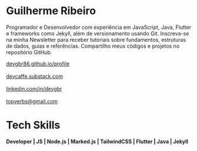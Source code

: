 # Guilherme Ribeiro

Programador e Desenvolvedor com experiência em JavaScript, Java, Flutter e frameworks como Jekyll, além de versionamento usando Git. Inscreva-se na minha Newsletter para receber tutoriais sobre fundamentos, estruturas de dados, guias e referências. Compartilho meus códigos e projetos no repositório GitHub.





<p align="left">
    <a href="https://devgbr86.github.io/profile/"> devgbr86.github.io/profile</a> &nbsp;&nbsp;
        <br><br><a href="https://devcaffe.substack.com/"> devcaffe.substack.com</a> &nbsp;&nbsp;
    <br><br><a href="https://www.linkedin.com/in/devgbr/"> linkedin.com/in/devgbr</a> &nbsp;&nbsp;
    <br><br><a href="mailto:topverbs@gmail.com"> topverbs@gmail.com</a>
</p>



# Tech Skills


**Developer | JS | Node.js | Marked.js | TailwindCSS | Flutter | Java | Jekyll**



<br/>
